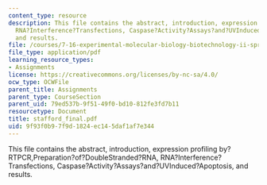 ```yaml
---
content_type: resource
description: This file contains the abstract, introduction, expression profiling by?RTPCR,Preparation?of?DoubleStranded?RNA,
  RNA?Interference?Transfections, Caspase?Activity?Assays?and?UVInduced?Apoptosis,
  and results.
file: /courses/7-16-experimental-molecular-biology-biotechnology-ii-spring-2005/9f93f0b97f9d1824ec145daf1af7e344_stafford_final.pdf
file_type: application/pdf
learning_resource_types:
- Assignments
license: https://creativecommons.org/licenses/by-nc-sa/4.0/
ocw_type: OCWFile
parent_title: Assignments
parent_type: CourseSection
parent_uid: 79ed537b-9f51-49f0-bd10-812fe3fd7b11
resourcetype: Document
title: stafford_final.pdf
uid: 9f93f0b9-7f9d-1824-ec14-5daf1af7e344
---
```

This file contains the abstract, introduction, expression profiling by?RTPCR,Preparation?of?DoubleStranded?RNA, RNA?Interference?Transfections, Caspase?Activity?Assays?and?UVInduced?Apoptosis, and results.